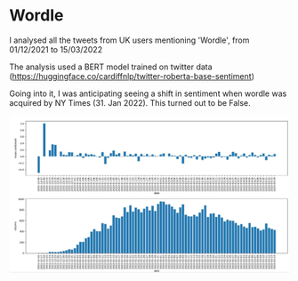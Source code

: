 # Wordle
I analysed all the tweets from UK users mentioning 'Wordle', from 01/12/2021 to 15/03/2022

The analysis used a BERT model trained on twitter data (https://huggingface.co/cardiffnlp/twitter-roberta-base-sentiment)

Going into it, I was anticipating seeing a shift in sentiment when wordle was acquired by NY Times (31. Jan 2022). This turned out to be False.

![](Wordle/result_plot.JPG)
 
